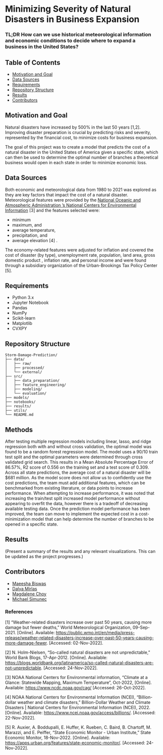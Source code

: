 # Minimizing Severity of Natural Disasters in Business Expansion 

### TL;DR How can we use historical meteorological information and economic conditions to decide where to expand a business in the United States?

## Table of Contents

- [Motivation and Goal](#motivation-and-goal)
- [Data Sources](#data-sources)
- [Requirements](#requirements)
- [Repository Structure](#repository-structure)
- [Results](#results)
- [Contributors](#contributors)

## Motivation and Goal

Natural disasters have increased by 500% in the last 50 years [1,2]. Improving disaster preparation is crucial by predicting risks and severity, represented by the financial cost, to minimize costs for business expansion.

The goal of this project was to create a model that predicts the cost of a natural disaster in the United States of America given a specific state, which can then be used to determine the optimal number of branches a theoretical business would open in each state in order to minimize economic loss. 

## Data Sources

Both economic and meteorological data from 1980 to 2021 was explored as they are key factors that impact the cost of a natural disaster. Meteorological features were provided by the [National Oceanic and Atmospheric Administration ’s National Centers for Environmental Information](https://www.ncdc.noaa.gov/cag/) [3] and the features selected were:
- minimum
- maximum, and 
- average temperature, 
- precipitation, and 
- average elevation [4] . 

The economy-related features were adjusted for inflation and covered the cost of disaster (by type), unemployment rate, population, land area, gross domestic product , inflation rate, and personal income and were found through a subsidiary organization of the Urban-Brookings Tax Policy Center [5]. 

## Requirements

- Python 3.x
- Jupyter Notebook
- Pandas
- NumPy
- Scikit-learn
- Matplotlib
- CVXPY

## Repository Structure


```
Storm-Damage-Prediction/
├── data/
│   ├── raw/
│   ├── processed/
│   └── external/
├── src/
│   ├── data_preparation/
│   ├── feature_engineering/
│   ├── modeling/
│   └── evaluation/
├── models/
├── notebooks/
├── results/
├── utils/
└── README.md
```

## Methods

After testing multiple regression models including linear, lasso, and ridge regression both with and without cross validation, the optimal model was found to be a random forest regression model. The model uses a 90/10 train test split and the optimal parameters were determined through cross validated grid search. This results in a Mean Absolute Percentage Error of 86.57%,  R2 score of 0.556 on the training set and a test score of 0.309. Across all state predictions, the average cost of a natural disaster will be $681 million. As the model score does not allow us to confidently use the cost predictions, the team must add additional features, which can be benchmarked from existing literature, or data points to increase performance. When attempting to increase performance, it was noted that increasing the train/test split increased model performance without appearing to overfit the data, however there is a tradeoff of decreasing available testing data. Once the prediction model performance has been improved, the team can move to implement the expected cost in a cost-minimization model that can help determine the number of branches to be opened in a specific state. 


## Results

(Present a summary of the results and any relevant visualizations. This can be updated as the project progresses.)

## Contributors

- [Maeesha Biswas](https://maeeshabiswas.com)
- [Dalya Mirlas](https://www.linkedin.com/in/dalya-mirlas/?originalSubdomain=ca)
- [Magdalene Choy](https://www.linkedin.com/in/magdalenechoy/?originalSubdomain=ca)
- [Michael Simunec](https://www.linkedin.com/in/michael-simunec-65105421b/)

### References

[1] “Weather-related disasters increase over past 50 years, causing more damage but fewer deaths,” World Meteorological Organization, 09-Sep-2021. [Online]. Available: https://public.wmo.int/en/media/press-release/weather-related-disasters-increase-over-past-50-years-causing-more-damage-fewer. [Accessed: 02-Nov-2022]. 

[2] N. Holm-Nielsen, “So-called natural disasters are not unpredictable,” World Bank Blogs, 17-Apr-2012. [Online]. Available: https://blogs.worldbank.org/latinamerica/so-called-natural-disasters-are-not-unpredictable. [Accessed: 24-Nov-2022]. 

[3] NOAA National Centers for Environmental information, “Climate at a Glance: Statewide Mapping, Maximum Temperature”, Oct-2022, [Online]. Available: https://www.ncdc.noaa.gov/cag/ [Accessed: 26-Oct-2022].

[4] NOAA National Centers for Environmental Information (NCEI), “Billion-dollar weather and climate disasters,” Billion-Dollar Weather and Climate Disasters | National Centers for Environmental Information (NCEI), 2022. [Online]. Available: https://www.ncei.noaa.gov/access/billions/. [Accessed: 22-Nov-2022]. 

[5] R. Auxier, A. Boddupalli, E. Huffer, K. Rueben, C. Baird, B. Chartoff, M. Marazzi, and E. Peiffer, “State Economic Monitor - Urban Institute,” State Economic Monitor, 18-Nov-2022. [Online]. Available: https://apps.urban.org/features/state-economic-monitor/. [Accessed: 24-Nov-2022]. 
